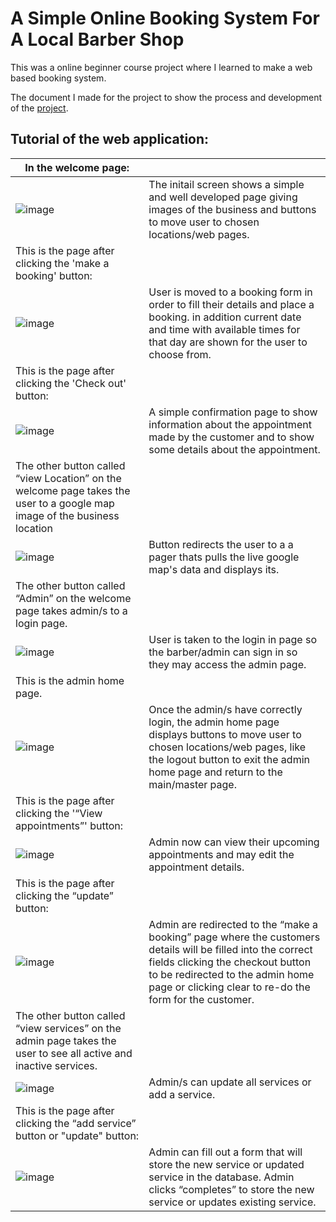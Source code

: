 # A Simple Online Booking System For A Local Barber Shop

This was a online beginner course project where I learned to make a web based booking system.

The document I made for the project to show the process and development of the [project]( https://github.com/AndreasME53/Online_Barbers_Booking_System_Project/blob/master/Documentation.pdf).


## Tutorial of the web application:

| In the welcome page:   |                                           |
|------------------------------|-------------------------------------------|
| ![image](https://user-images.githubusercontent.com/56043339/143772532-ebcc86d0-b910-496f-b78a-ffe73f041121.png) | The initail screen shows a simple and well developed page giving images of the business and buttons to move user to chosen locations/web pages. |
| This is the page after clicking the 'make a booking' button:   |                                           |
| ![image](https://user-images.githubusercontent.com/56043339/143772809-ea041c3c-48d9-42a4-8de9-6140bbc5ce0d.png) |  User is moved to a booking form in order to fill their details and place a booking. in addition current date and time with available times for that day are shown for the user to choose from. |
| This is the page after clicking the 'Check out' button:   |                                           |
| ![image](https://user-images.githubusercontent.com/56043339/143772896-6f181f94-1683-425d-89e6-a3fddf77a0d0.png) | A simple confirmation page to show information about the appointment made by the customer and to show some details about the appointment. |
| The other button called “view Location” on the welcome page takes the user to a google map image of the business location   |                                           |
| ![image](https://user-images.githubusercontent.com/56043339/143773003-344db8f4-1e33-4fd1-ad59-ae9435c3f04e.png) | Button redirects the user to a a pager thats pulls the live google map's data and displays its. |
| The other button called “Admin” on the welcome page takes admin/s to a login page.   |                                           |
| ![image](https://user-images.githubusercontent.com/56043339/143773107-8c9f84b0-dce9-49aa-b5b0-3d1e8ba900e3.png) | User is taken to the login in page so the barber/admin can sign in so they may access the admin page. |
| This is the admin home page. |                                           |
| ![image](https://user-images.githubusercontent.com/56043339/143773161-fe883336-2f6f-4735-b685-e7dbda513045.png) | Once the admin/s have correctly login, the admin home page displays buttons to move user to chosen locations/web pages, like the logout button to exit the admin home page and return to the main/master page. |
| This is the page after clicking the '“View appointments”' button:   |                                           |
| ![image](https://user-images.githubusercontent.com/56043339/143773216-ced18b12-d4e3-4eaf-b5c8-154ff2aa4769.png) | Admin now can view their upcoming appointments and may edit the appointment details. |
| This is the page after clicking the “update” button:   |                                           |
| ![image](https://user-images.githubusercontent.com/56043339/143773326-4c7d7b4a-d51f-4516-a8b0-5111369108ab.png) | Admin are redirected to the “make a booking” page where the customers details will be filled into the correct fields clicking the checkout button to be redirected to the admin home page or clicking clear to re-do the form for the customer. |
| The other button called “view services” on the admin page takes the user to see all active and inactive services. |                                           |
| ![image](https://user-images.githubusercontent.com/56043339/143773797-335dc92e-25d0-45a4-8970-dea578f7e854.png) | Admin/s can update all services or add a service. |
| This is the page after clicking the “add service” button or "update" button:   |                                           |
| ![image](https://user-images.githubusercontent.com/56043339/143773593-5447f32a-cad7-4fd7-99e7-ec829de2ce1a.png)  | Admin can fill out a form that will store the new service or updated service in the database. Admin clicks “completes” to store the new service or updates existing service. |

  
